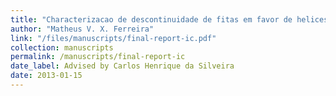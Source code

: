 ```yaml
---
title: "Characterizacao de descontinuidade de fitas em favor de helices em estruturas proteicas toda-beta"
author: "Matheus V. X. Ferreira"
link: "/files/manuscripts/final-report-ic.pdf"
collection: manuscripts
permalink: /manuscripts/final-report-ic
date_label: Advised by Carlos Henrique da Silveira
date: 2013-01-15
---
```

